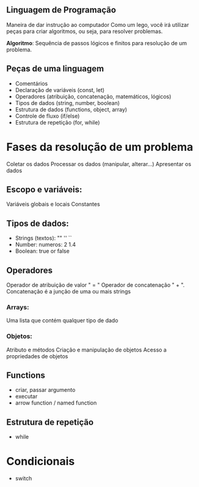 ## Linguagem de Programação

Maneira de dar instrução ao computador
Como um lego, você irá utilizar peças para criar algoritmos, ou seja, para resolver problemas.

**Algoritmo**: Sequência de passos lógicos e finitos para resolução de um problema.

## Peças de uma linguagem

- Comentários 
- Declaração de variáveis (const, let)
- Operadores (atribuição, concatenação, matemáticos, lógicos)
- Tipos de dados (string, number, boolean)
- Estrutura de dados (functions, object, array)
- Controle de fluxo (if/else)
- Estrutura de repetição (for, while)

# Fases da resolução de um problema

Coletar os dados
Processar os dados (manipular, alterar...)
Apresentar os dados

## Escopo e variáveis:

Variáveis globais e locais
Constantes

## Tipos de dados: 

- Strings (textos): "" '' ``
- Number: numeros: 2 1.4
- Boolean: true or false

## Operadores 

Operador de atribuição de valor " = "
Operador de concatenação " + ". Concatenação é a junção de uma ou mais strings

### Arrays:

Uma lista que contém qualquer tipo de dado

### Objetos: 

Atributo e métodos 
Criação e manipulação de objetos
Acesso a propriedades de objetos

## Functions

- criar, passar argumento
- executar
- arrow function / named function

## Estrutura de repetição

- while

# Condicionais 

- switch
